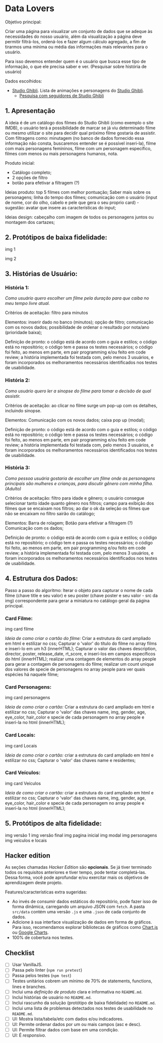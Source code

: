 # Data Lovers

Objetivo principal: 

Criar uma página para visualizar um conjunto de dados que se adeque às necessidades do nosso usuário, além da visualização a página deve permitir filtrá-los, ordená-los e fazer algum cálculo agregado, a fim de tirarmos uma mínima ou média das informações mais relevantes para o usuário.

Para isso devemos entender quem é o usuário que busca esse tipo de informação, o que ele precisa saber e ver. (Pesquisar sobre história de usuário)

Dados escolhidos:

* [Studio Ghibli](src/data/ghibli/ghibli.json).
  Lista de animações e personagens do [Studio Ghibli](https://ghiblicollection.com/).
  - [Pesquisa com seguidores de Studio Ghibli](src/data/ghibli/README.pt-BR.md)

## 1. Apresentação

A ideia é de um catálogo dos filmes do Studio Ghibli (como exemplo o site IMDB), o usuário terá a possibilidade de marcar se já viu determinado filme ou mesmo utilizar o site para decidir qual próximo filme gostaria de assistir. Com filtragens como: minutagem (no banco de dados fornecido essa informação não consta, buscaremos entender se é possível inseri-la), filme com mais personagens femininos, filme com um personagem específico, filmes com menos ou mais personagens humanos, nota.

Produto inicial:
- Catálogo completo;
- 2 opções de filtro
- botão para efetivar a filtragem (?)

Ideias produto: 
top 5 filmes com melhor pontuação; 
Saber mais sobre os personagens;
linha do tempo dos filmes;
comunicação com o usuário (input de nome, cor do olho, cabelo e pele que gera o seu proprio card) - sugestão: avatar que insere as características do input;

Ideias design:
cabeçalho com imagem de todos os personagens juntos ou montagem dos cartazes;

## 2. Protótipos de baixa fidelidade:

img 1
 
img 2

## 3. Histórias de Usuário:

### História 1: 
*Como usuário quero escolher um filme pela duração para que caiba no meu tempo livre atual.*

Critérios de aceitação:
filtro para minutos

Elementos:
inserir dado no banco (minutos);
opção de filtro;
comunicação com os novos dados;
possibilidade de ordenar o resultado por nota/ano (prioridade baixa);

Definição de pronto:
o código está de acordo com o guia e estilos;
o código está no repositório;
o código tem e passa os testes necessários;
o código foi feito, ao menos em parte, em pair programming e/ou feito em code review;
a história implementada foi testada com, pelo menos 3 usuários, e foram incorporados os melhoramentos necessários identificados nos testes de usabilidade.

### História 2: 
*Como usuário quero ler a sinopse do filme para tomar a decisão de qual assistir.*

Critérios de aceitação:
ao clicar no filme surge um pop-up com os detalhes, incluindo sinopse.

Elementos:
Comunicação com os novos dados;
caixa pop up (modal);

Definição de pronto:
o código está de acordo com o guia e estilos;
o código está no repositório;
o código tem e passa os testes necessários;
o código foi feito, ao menos em parte, em pair programming e/ou feito em code review;
a história implementada foi testada com, pelo menos 3 usuários, e foram incorporados os melhoramentos necessários identificados nos testes de usabilidade.

### História 3: 
*Como pessoa usuária gostaria de escolher um filme onde as personagens principais são mulheres e crianças, para discutir gênero com minha filha. (Adulto)*

Critérios de aceitação:
filtro para idade e gênero;
o usuário consegue selecionar tanto idade quanto gênero nos filtros;
campo para exibição dos filmes que se encaixam nos filtros;
ao dar o ok da seleção os filmes que não se encaixam no filtro sairão do catálogo; 

Elementos:
Barra de rolagem;
Botão para efetivar a filtragem (?)
Comunicação com os dados;

Definição de pronto:
o código está de acordo com o guia e estilos;
o código está no repositório;
o código tem e passa os testes necessários;
o código foi feito, ao menos em parte, em pair programming e/ou feito em code review;
a história implementada foi testada com, pelo menos 3 usuários, e foram incorporados os melhoramentos necessários identificados nos testes de usabilidade.

## 4. Estrutura dos Dados:

Passo a passo do algoritmo:
Iterar o objeto para capturar o nome de cada filme (chave title e seu valor) e seu poster (chave poster e seu valor - src da img) correspondente para gerar a miniatura no catálogo geral da página principal.

### Card Filme:
img card filme

*Ideia de como criar o cartão do filme:*
Criar a estrutura do card ampliado em html e estilizar no css;
Capturar o 'valor' do título do filme no array films e inseri-lo em um h3 (innerHTML);
Capturar o valor das chaves description, director, poster, release_date, rt_score, e inserí-los em campos específicos do html (innerHTML);
realizar uma contagem de elementos do array people para gerar a contagem de personagens do filme;
realizar um count unique dos valores de specie de personagens no array people para ver quais espécies há naquele filme;

### Card Personagens:
img card personagens

*Ideia de como criar o cartão:*
Criar a estrutura do card ampliado em html e estilizar no css;
Capturar o 'valor' das chaves name, img, gender, age, eye_color, hair_color e specie de cada personagem no array people e inserí-la no html (innerHTML);

### Card Locais:
img card Locais

*Ideia de como criar o cartão:*
criar a estrutura do card ampliado em html e estilizar no css;
Capturar o 'valor' das chaves name e residentes;

### Card Veículos:
img card Veículos

*Ideia de como criar o cartão:*
criar a estrutura do card ampliado em html e estilizar no css;
Capturar o 'valor' das chaves name, img, gender, age, eye_color, hair_color e specie de cada personagem no array people e inserí-la no html (innerHTML);

## 5. Protótipos de alta fidelidade:

img versão 1
img versão final
img pagina inicial
img modal
img personagens
img veiculos e locais


## Hacker edition

As seções chamadas _Hacker Edition_ são **opcionais**. Se já tiver terminado
todos os requisitos anteriores e tiver tempo, pode tentar completá-las. Dessa
forma, você pode aprofundar e/ou exercitar mais os objetivos de aprendizagem
deste projeto.

Features/características extra sugeridas:

* Ao invés de consumir dados estáticos do repositório, pode fazer isso de forma
  dinâmica, carregando um arquivo JSON com `fetch`. A pasta `src/data` contém
  uma versão `.js` e uma `.json` de cada conjunto de dados.
* Adicione à sua interface visualização de dados em forma de gráficos. Para
  isso, recomendamos explorar bibliotecas de gráficos como
  [Chart.js](https://www.chartjs.org/) ou [Google
  Charts](https://developers.google.com/chart/).
* 100% de cobertura nos testes.

## Checklist

* [ ] Usar VanillaJS.
* [ ] Passa pelo linter (`npm run pretest`)
* [ ] Passa pelos testes (`npm test`)
* [ ] Testes unitários cobrem um mínimo de 70% de statements, functions, lines e
  branches.
* [ ] Inclui uma _definição de produto_ clara e informativa no `README.md`.
* [ ] Inclui histórias de usuário no `README.md`.
* [ ] Inclui rascunho da solução (protótipo de baixa fidelidade) no `README.md`.
* [ ] Inclui uma lista de problemas detectados nos testes de usabilidade no
  `README.md`.
* [ ] UI: Mostra lista/tabela/etc com dados e/ou indicadores.
* [ ] UI: Permite ordenar dados por um ou mais campos (asc e desc).
* [ ] UI: Permite filtrar dados com base em uma condição.
* [ ] UI: É _responsivo_.
